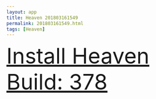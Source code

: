 ```yaml
---
layout: app
title: Heaven 201803161549
permalink: 201803161549.html
tags: [Heaven]
---
```

<div class="pure-g">
    <div class="pure-u-1-1" style="font-size: 4em">
        <a class="pure-button-primary" href="itms-services://?action=download-manifest&url=https%3A%2F%2Flitsungyisigono.github.io%2FTestScript%2Fmanifests%2F201803161549.plist"><i class="fa fa-download" aria-hidden="true"></i>Install Heaven Build: 378</a>
    </div>
</div>